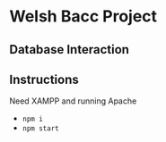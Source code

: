 # Welsh Bacc Project
## Database Interaction

## Instructions
Need XAMPP and running Apache
- `npm i`
- `npm start`